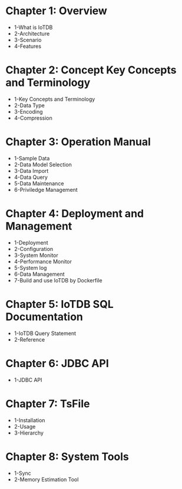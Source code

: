 <!--

    Licensed to the Apache Software Foundation (ASF) under one
    or more contributor license agreements.  See the NOTICE file
    distributed with this work for additional information
    regarding copyright ownership.  The ASF licenses this file
    to you under the Apache License, Version 2.0 (the
    "License"); you may not use this file except in compliance
    with the License.  You may obtain a copy of the License at

        http://www.apache.org/licenses/LICENSE-2.0

    Unless required by applicable law or agreed to in writing,
    software distributed under the License is distributed on an
    "AS IS" BASIS, WITHOUT WARRANTIES OR CONDITIONS OF ANY
    KIND, either express or implied.  See the License for the
    specific language governing permissions and limitations
    under the License.

-->

# Chapter 1: Overview
* 1-What is IoTDB
* 2-Architecture
* 3-Scenario
* 4-Features
# Chapter 2: Concept Key Concepts and Terminology
* 1-Key Concepts and Terminology
* 2-Data Type 
* 3-Encoding 
* 4-Compression 
# Chapter 3: Operation Manual
* 1-Sample Data
* 2-Data Model Selection
* 3-Data Import
* 4-Data Query
* 5-Data Maintenance
* 6-Priviledge Management
# Chapter 4: Deployment and Management
* 1-Deployment
* 2-Configuration
* 3-System Monitor
* 4-Performance Monitor
* 5-System log
* 6-Data Management
* 7-Build and use IoTDB by Dockerfile
# Chapter 5: IoTDB SQL Documentation
* 1-IoTDB Query Statement
* 2-Reference
# Chapter 6: JDBC API
* 1-JDBC API
# Chapter 7: TsFile
* 1-Installation
* 2-Usage
* 3-Hierarchy
# Chapter 8: System Tools
* 1-Sync
* 2-Memory Estimation Tool
